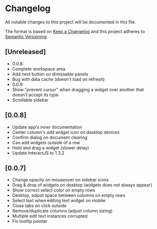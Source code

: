# Changelog
All notable changes to this project will be documented in this file.

The format is based on [Keep a Changelog](http://keepachangelog.com/en/1.0.0/)
and this project adheres to [Semantic Versioning](http://semver.org/spec/v2.0.0.html).

## [Unreleased]
- 0.0.8:
- Complete workspace area
- Add next button on dimissable panels
- Bug with data cache (doesn't load on refresh)
- 0.0.9
- Show "prevent cursor" when dragging a widget over another that doesn't accept its type
- Scrollable sidebar

## [0.0.8]
- Update app's inner documentation
- Center column's add widget icon on desktop devices
- Confirm dialog on document clearing
- Can add widgets outside of a row
- Hold and drag a widget (slower delay)
- Update InteractJS to 1.3.2

## [0.0.7]
- Change opacity on mouseover on sidebar icons
- Drag & drop of widgets on desktop (widgets does not always appear)
- Show correct select color on empty rows
- Desktop, adjust space between columns on empty rows
- Select text when editing text widget on mobile
- Close tabs on click outside
- Remove/duplicate columns (adjust column sizing)
- Multiple edit text instances corrupted
- Fix tooltip pointer